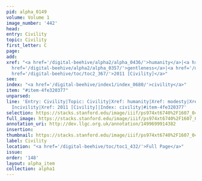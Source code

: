```yaml
---
pid: alpha_0149
volume: Volume 1
image_number: '442'
head: 
entry: Civility
topic: Civility
first_letter: C
page: 
add: 
xref: "<a href='/digital-beehive/alpha2/alpha_0436/'>humanity</a>|<a href='/digital-beehive/alpha3/alpha_0599/'>modesty</a>|<a
  href='/digital-beehive/alpha2/alpha_0357/'>gentleness</a>|<a href='/digital-beehive/alpha3/alpha_0466/'>Incivility</a>|<a
  href='/digital-beehive/toc/toc2_367/'>2011 [Civility]</a>"
see: 
index: "<a href='/digital-beehive/index1/index_0680/'>civility</a>"
item: "#item-4fe320377"
unparsed: 
line: 'Entry: Civility|Topic: Civility|Xref: humanity|Xref: modesty|Xref: gentleness|Xref:
  Incivility|Xref: 2011 [Civility]|Index: civility|#item-4fe320377'
selection: https://stacks.stanford.edu/image/iiif/ps974xt6740%2F1607_0441/843,2219,2999,609/full/0/default.jpg
full_image: https://stacks.stanford.edu/image/iiif/ps974xt6740%2F1607_0441/full/full/0/default.jpg
annotation_uri: http://dev.llgc.org.uk/annotation/1499699914382
insertion: 
thumbnail: https://stacks.stanford.edu/image/iiif/ps974xt6740%2F1607_0441/843,2219,600,180/250,/0/default.jpg
label: Civility
location: "<a href='/digital-beehive/toc/toc1_432/'>Full Page</a>"
issue: 
order: '148'
layout: alpha_item
collection: alpha1
---
```

